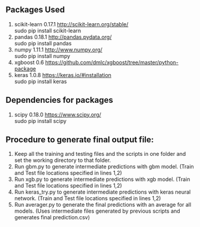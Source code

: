 ## Packages Used
1. scikit-learn 0.17.1 http://scikit-learn.org/stable/
   <br> sudo pip install scikit-learn
2. pandas 0.18.1 http://pandas.pydata.org/ <br> sudo pip install pandas
3. numpy 1.11.1 http://www.numpy.org/ <br> sudo pip install numpy
4. xgboost 0.6 https://github.com/dmlc/xgboost/tree/master/python-package 
5. keras 1.0.8 https://keras.io/#installation <br> sudo pip install keras

## Dependencies for packages 
1. scipy 0.18.0 https://www.scipy.org/ <br> sudo pip install scipy

## Procedure to generate final output file:
1. Keep all the training and testing files and the scripts in one folder and set the working directory to that folder. 
2. Run gbm.py to generate intermediate predictions with gbm model. (Train and Test file locations specified in lines 1,2)
3. Run xgb.py to generate intermediate predictions with xgb model. (Train and Test file locations specified in lines 1,2)
4. Run keras_try.py to generate intermediate predictions with keras neural network. (Train and Test file locations specified in lines 1,2)
5. Run averager.py to generate the final predictions with an average for all models. (Uses intermediate files generated by previous scripts and generates final prediction.csv)
